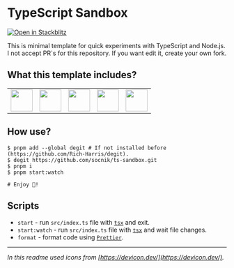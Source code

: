 # TypeScript Sandbox

<!-- Source Stackblitz url: https://stackblitz.com/fork/github/socnik/ts-sandbox?title=TypeScript Sandbox&file=src/index.ts&hideNavigation=true&hidedevtools=true&view=editor&startCommand=pnpm start:watch&terminalHeight=50 -->

[![Open in Stackblitz](https://developer.stackblitz.com/img/open_in_stackblitz.svg)](https://stackblitz.com/fork/github/socnik/ts-sandbox?title=TypeScript%20Sandbox&file=src/index.ts&hideNavigation=true&hidedevtools=true&view=editor&startCommand=pnpm%20start:watch&terminalHeight=50)

This is minimal template for quick experiments with TypeScript and Node.js.
I not accept PR`s for this repository. If you want edit it, create your own fork.

## What this template includes?

<table>
  <tr>
    <td>
      <a href="https://code.visualstudio.com/" />
        <!-- Icon from: https://devicon.dev/ -->
        <img
          src="https://cdn.jsdelivr.net/gh/devicons/devicon@latest/icons/vscode/vscode-original.svg" style="width:50px; height: 50px;" />
      </a>
    </td>
    <td>
      <a href="https://nodejs.org">
        <!-- Icon from: https://devicon.dev/ -->
        <img
          src="https://cdn.jsdelivr.net/gh/devicons/devicon@latest/icons/nodejs/nodejs-original.svg" style="width:50px; height: 50px;" />
      </a>
    </td>
    <td>
      <a href="https://www.typescriptlang.org/">
        <!-- Icon from: https://devicon.dev/ -->
        <img
          src="https://cdn.jsdelivr.net/gh/devicons/devicon@latest/icons/typescript/typescript-original.svg"
          style="width:50px; height: 50px;" />
        </a>
    </td>
    <td>
      <a href="https://pnpm.io/">
        <!-- Icon from: https://devicon.dev/ -->
        <img
          src="https://cdn.jsdelivr.net/gh/devicons/devicon@latest/icons/pnpm/pnpm-original.svg"
          style="width:50px; height: 50px;"
        />
      </a>
    </td>
    <td>
      <a href="https://prettier.io/">
        <!-- Icon from: https://github.com/prettier/prettier-logo/blob/master/images/prettier-icon-light.svg -->
        <img
          src="https://raw.githubusercontent.com/prettier/prettier-logo/master/images/prettier-icon-light.svg"
          style="width:50px; height: 50px;" />
      </a>
    </td>
  </tr>
</table>

## How use?

```shell
$ pnpm add --global degit # If not installed before (https://github.com/Rich-Harris/degit).
$ degit https://github.com/socnik/ts-sandbox.git
$ pnpm i
$ pnpm start:watch

# Enjoy 🚀!
```

## Scripts

- `start` - run `src/index.ts` file with [`tsx`](https://github.com/privatenumber/tsx) and exit.
- `start:watch` - run `src/index.ts` file with [`tsx`](https://github.com/privatenumber/tsx) and wait file changes.
- `format` - format code using [`Prettier`](https://prettier.io/).

---

_In this readme used icons from [https://devicon.dev/](https://devicon.dev/)._

